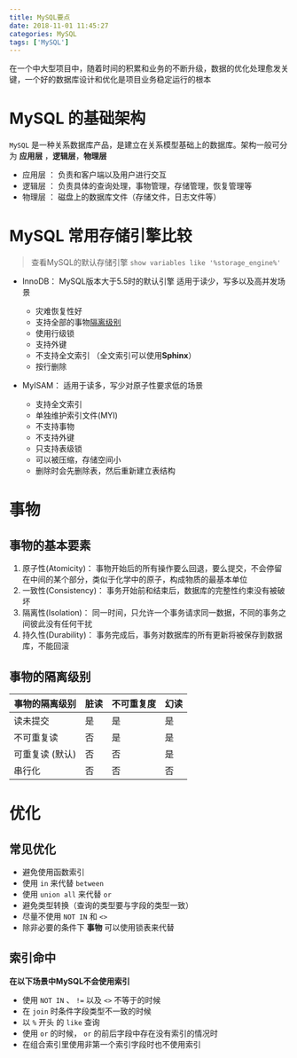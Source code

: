 ```yaml
---
title: MySQL要点
date: 2018-11-01 11:45:27
categories: MySQL
tags: ['MySQL']
---
```


在一个中大型项目中，随着时间的积累和业务的不断升级，数据的优化处理愈发关键，一个好的数据库设计和优化是项目业务稳定运行的根本

<!-- more -->

# MySQL 的基础架构
`MySQL` 是一种关系数据库产品，是建立在关系模型基础上的数据库。架构一般可分为 **应用层** ，**逻辑层**，**物理层**
- 应用层 ： 负责和客户端以及用户进行交互
- 逻辑层 ： 负责具体的查询处理，事物管理，存储管理，恢复管理等
- 物理层 ： 磁盘上的数据库文件（存储文件，日志文件等）

# MySQL 常用存储引擎比较
> 查看MySQL的默认存储引擎 `show variables like '%storage_engine%'`

- InnoDB： MySQL版本大于5.5时的默认引擎 适用于读少，写多以及高并发场景
    + 灾难恢复性好
    + 支持全部的事物[隔离级别](#事物的隔离级别)
    + 使用行级锁
    + 支持外键
    + 不支持全文索引 （全文索引可以使用**Sphinx**）
    + 按行删除
    
- MyISAM： 适用于读多，写少对原子性要求低的场景
    + 支持全文索引
    + 单独维护索引文件(MYI)
    + 不支持事物
    + 不支持外键
    + 只支持表级锁
    + 可以被压缩，存储空间小
    + 删除时会先删除表，然后重新建立表结构

# 事物
## 事物的基本要素
1. 原子性(Atomicity)： 事物开始后的所有操作要么回退，要么提交，不会停留在中间的某个部分，类似于化学中的原子，构成物质的最基本单位
2. 一致性(Consistency)： 事务开始前和结束后，数据库的完整性约束没有被破坏
3. 隔离性(Isolation)： 同一时间，只允许一个事务请求同一数据，不同的事务之间彼此没有任何干扰
4. 持久性(Durability)： 事务完成后，事务对数据库的所有更新将被保存到数据库，不能回滚

## 事物的隔离级别
|事物的隔离级别|脏读|不可重复度|幻读|
|--|--|--|--|
|读未提交| 是 | 是 | 是 |
|不可重复读 | 否 | 是 | 是 |
|可重复读 (默认) | 否 | 否 | 是 |
|串行化 | 否 | 否 | 否 |

# 优化

## 常见优化
- 避免使用函数索引
- 使用 `in` 来代替 `between`
- 使用 `union all` 来代替 `or`
- 避免类型转换（查询的类型要与字段的类型一致）
- 尽量不使用 `NOT IN` 和 `<>` 
- 除非必要的条件下 **事物** 可以使用锁表来代替

## 索引命中

**在以下场景中MySQL不会使用索引**
- 使用 `NOT IN` 、 `!=` 以及 `<>` 不等于的时候
- 在 `join` 时条件字段类型不一致的时候
- 以 `%` 开头 的 `like` 查询
- 使用 `or` 的时候， `or` 的前后字段中存在没有索引的情况时
- 在组合索引里使用非第一个索引字段时也不使用索引